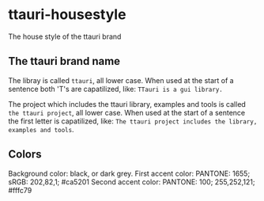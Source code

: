 ttauri-housestyle
=================
The house style of the ttauri brand

The ttauri brand name
---------------------
The libray is called `ttauri`, all lower case. When used at the start of a sentence
both 'T's are capatilized, like: `TTauri is a gui library.`

The project which includes the ttauri library, examples and tools is called `the ttauri project`,
all lower case. When used at the start of a sentence the first letter is capatilized, like:
`The ttauri project includes the library, examples and tools`.

Colors
------
Background color: black, or dark grey.
First accent color: PANTONE: 1655; sRGB: 202,82,1; #ca5201
Second accent color: PANTONE: 100; 255,252,121; #fffc79
